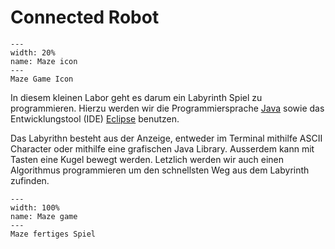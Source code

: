 # Connected Robot

```{figure} resources/maze-logo.jpg
---
width: 20%
name: Maze icon
---
Maze Game Icon
```

In diesem kleinen Labor geht es darum ein Labyrinth Spiel zu programmieren. Hierzu werden wir die Programmiersprache [Java](https://www.java.com/en/) sowie das Entwicklungstool (IDE) [Eclipse](https://www.eclipse.org) benutzen.

Das Labyrithn besteht aus der Anzeige, entweder im Terminal mithilfe ASCII Character oder mithilfe eine grafischen Java Library. Ausserdem kann mit Tasten eine Kugel bewegt werden. Letzlich werden wir auch einen Algorithmus programmieren um den schnellsten Weg aus dem Labyrinth zufinden.

```{figure} resources/maze-minilabor.png
---
width: 100%
name: Maze game
---
Maze fertiges Spiel
```